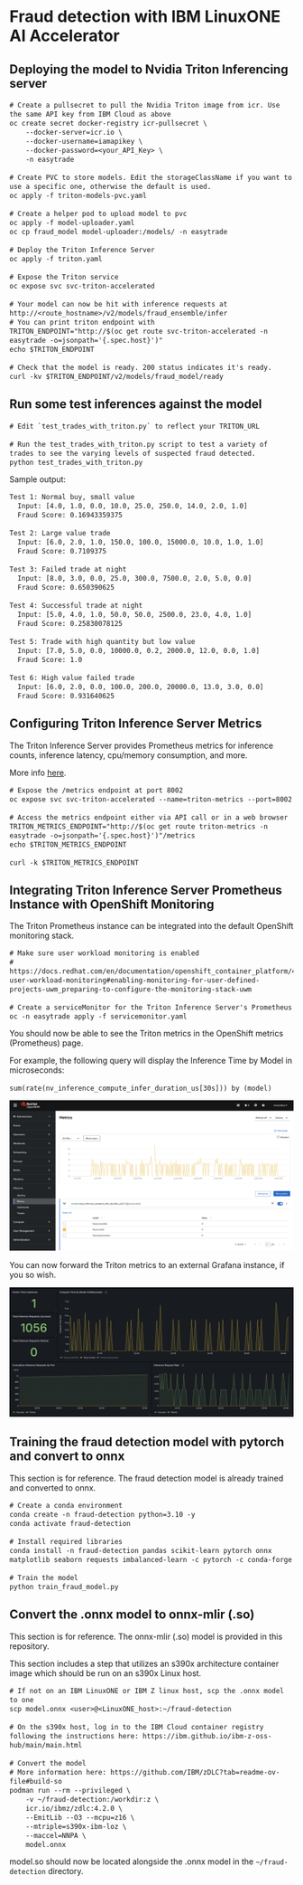# Fraud detection with IBM LinuxONE AI Accelerator

## Deploying the model to Nvidia Triton Inferencing server

```
# Create a pullsecret to pull the Nvidia Triton image from icr. Use the same API key from IBM Cloud as above 
oc create secret docker-registry icr-pullsecret \
    --docker-server=icr.io \
    --docker-username=iamapikey \
    --docker-password=<your_API_Key> \
    -n easytrade

# Create PVC to store models. Edit the storageClassName if you want to use a specific one, otherwise the default is used.
oc apply -f triton-models-pvc.yaml

# Create a helper pod to upload model to pvc
oc apply -f model-uploader.yaml
oc cp fraud_model model-uploader:/models/ -n easytrade

# Deploy the Triton Inference Server
oc apply -f triton.yaml

# Expose the Triton service 
oc expose svc svc-triton-accelerated

# Your model can now be hit with inference requests at http://<route_hostname>/v2/models/fraud_ensemble/infer
# You can print triton endpoint with
TRITON_ENDPOINT="http://$(oc get route svc-triton-accelerated -n easytrade -o=jsonpath='{.spec.host}')"
echo $TRITON_ENDPOINT

# Check that the model is ready. 200 status indicates it's ready.
curl -kv $TRITON_ENDPOINT/v2/models/fraud_model/ready
```

## Run some test inferences against the model
```
# Edit `test_trades_with_triton.py` to reflect your TRITON_URL

# Run the test_trades_with_triton.py script to test a variety of trades to see the varying levels of suspected fraud detected.
python test_trades_with_triton.py
```

Sample output:

```
Test 1: Normal buy, small value
  Input: [4.0, 1.0, 0.0, 10.0, 25.0, 250.0, 14.0, 2.0, 1.0]
  Fraud Score: 0.16943359375

Test 2: Large value trade
  Input: [6.0, 2.0, 1.0, 150.0, 100.0, 15000.0, 10.0, 1.0, 1.0]
  Fraud Score: 0.7109375

Test 3: Failed trade at night
  Input: [8.0, 3.0, 0.0, 25.0, 300.0, 7500.0, 2.0, 5.0, 0.0]
  Fraud Score: 0.650390625

Test 4: Successful trade at night
  Input: [5.0, 4.0, 1.0, 50.0, 50.0, 2500.0, 23.0, 4.0, 1.0]
  Fraud Score: 0.25830078125

Test 5: Trade with high quantity but low value
  Input: [7.0, 5.0, 0.0, 10000.0, 0.2, 2000.0, 12.0, 0.0, 1.0]
  Fraud Score: 1.0

Test 6: High value failed trade
  Input: [6.0, 2.0, 0.0, 100.0, 200.0, 20000.0, 13.0, 3.0, 0.0]
  Fraud Score: 0.931640625
```

## Configuring Triton Inference Server Metrics

The Triton Inference Server provides Prometheus metrics for inference counts, inference latency, cpu/memory consumption, and more.

More info [here](https://github.com/triton-inference-server/server/blob/r24.07/docs/user_guide/metrics.md).

```
# Expose the /metrics endpoint at port 8002
oc expose svc svc-triton-accelerated --name=triton-metrics --port=8002

# Access the metrics endpoint either via API call or in a web browser
TRITON_METRICS_ENDPOINT="http://$(oc get route triton-metrics -n easytrade -o=jsonpath='{.spec.host}')"/metrics
echo $TRITON_METRICS_ENDPOINT

curl -k $TRITON_METRICS_ENDPOINT
```

## Integrating Triton Inference Server Prometheus Instance with OpenShift Monitoring
The Triton Prometheus instance can be integrated into the default OpenShift monitoring stack.

```
# Make sure user workload monitoring is enabled
# https://docs.redhat.com/en/documentation/openshift_container_platform/4.18/html/monitoring/configuring-user-workload-monitoring#enabling-monitoring-for-user-defined-projects-uwm_preparing-to-configure-the-monitoring-stack-uwm

# Create a serviceMonitor for the Triton Inference Server's Prometheus
oc -n easytrade apply -f servicemonitor.yaml
```

You should now be able to see the Triton metrics in the OpenShift metrics (Prometheus) page.

For example, the following query will display the Inference Time by Model in microseconds: 

`sum(rate(nv_inference_compute_infer_duration_us[30s])) by (model)`

![triton-metrics](../images/triton-metrics-ocp.png)

You can now forward the Triton metrics to an external Grafana instance, if you so wish.

![triton-metrics-grafana](../images/triton-metrics-grafana.png)

## Training the fraud detection model with pytorch and convert to onnx
This section is for reference. The fraud detection model is already trained and converted to onnx.

```
# Create a conda environment
conda create -n fraud-detection python=3.10 -y
conda activate fraud-detection

# Install required libraries
conda install -n fraud-detection pandas scikit-learn pytorch onnx matplotlib seaborn requests imbalanced-learn -c pytorch -c conda-forge

# Train the model
python train_fraud_model.py
```

## Convert the .onnx model to onnx-mlir (.so)
This section is for reference. The onnx-mlir (.so) model is provided in this repository.

This section includes a step that utilizes an s390x architecture container image which should be run on an s390x Linux host.

```
# If not on an IBM LinuxONE or IBM Z linux host, scp the .onnx model to one
scp model.onnx <user>@<LinuxONE_host>:~/fraud-detection

# On the s390x host, log in to the IBM Cloud container registry following the instructions here: https://ibm.github.io/ibm-z-oss-hub/main/main.html

# Convert the model
# More information here: https://github.com/IBM/zDLC?tab=readme-ov-file#build-so
podman run --rm --privileged \
    -v ~/fraud-detection:/workdir:z \
    icr.io/ibmz/zdlc:4.2.0 \
    --EmitLib --O3 --mcpu=z16 \
    --mtriple=s390x-ibm-loz \
    --maccel=NNPA \
    model.onnx
```

model.so should now be located alongside the .onnx model in the `~/fraud-detection` directory.